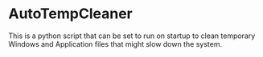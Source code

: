 # AutoTempCleaner
This is a python script that can be set to run on startup to clean temporary Windows and Application files that might slow down the system.
